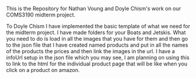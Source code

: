 This is the Repository for Nathan Voung and Doyle Chism's work on our COMS3190 midterm project.

To Doyle Chism
I have implemented the basic template of what we need for the midterm project. I have made folders for your Boats and Jetskis. What you need to do is load in all the images that you have for them and then go to the json file that I have created named products and put in all the names of the products the prices and then link the images in the url. I have a infoUrl setup in the json file which you may see, I am planning on using this to link to the html for the individual product page that will be like when you click on a product on amazon. 
